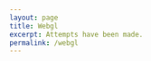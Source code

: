 ```yaml
---
layout: page
title: Webgl
excerpt: Attempts have been made.
permalink: /webgl
---
```


<div class="wide">
<canvas id="canvas-gl" width="800" height="600"></canvas>
</div>

<script src="{% link assets/webgl-bundle.js %}"></script>